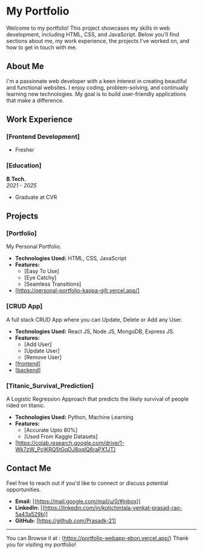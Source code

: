 # My Portfolio

Welcome to my portfolio! This project showcases my skills in web development, including HTML, CSS, and JavaScript. Below you'll find sections about me, my work experience, the projects I've worked on, and how to get in touch with me.

## About Me

I'm a passionate web developer with a keen interest in creating beautiful and functional websites. I enjoy coding, problem-solving, and continually learning new technologies. My goal is to build user-friendly applications that make a difference.

## Work Experience

### [Frontend Development]
- Fresher

### [Education]
**B.Tech.**  
*2021 - 2025*

- Graduate at CVR

## Projects

### [Portfolio]
My Personal Portfolio.

- **Technologies Used:** HTML, CSS, JavaScript
- **Features:**
  - [Easy To Use]
  - [Eye Catchy]
  - [Seamless Transitions]
- [https://personal-portfolio-kappa-gilt.vercel.app/]

### [CRUD App]
A full stack CRUD App where you can Update, Delete or Add any User.

- **Technologies Used:** React JS, Node JS, MongoDB, Express JS.
- **Features:**
  - [Add User]
  - [Update User]
  - [Remove User]
- [[frontend](https://github.com/Prasadk-21/frontend-CRUD)]
- [[backend](https://github.com/Prasadk-21/backend-CRUD)]

### [Titanic_Survival_Prediction]
A Logistic Regression Approach that predicts the likely survival of people rided on titanic.

- **Technologies Used:** Python, Machine Learning
- **Features:**
  - [Accurate Upto 80%]
  - [Used From Kaggle Datasets]
- [https://colab.research.google.com/drive/1-Wk7zW_PcIKRQ5tGqDJ8oqlQ6raPX1JT]

## Contact Me

Feel free to reach out if you'd like to connect or discuss potential opportunities.

- **Email:** [(https://mail.google.com/mail/u/0/#inbox)]
- **LinkedIn:** [(https://linkedin.com/in/kotichintala-venkat-prasad-rao-5a43a529b)]
- **GitHub:** [https://github.com/Prasadk-21]

---

You can Browse it at : (https://portfolio-webapp-ebon.vercel.app/)
Thank you for visiting my portfolio!

